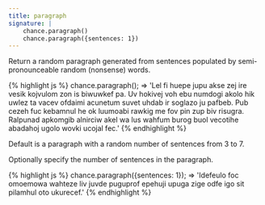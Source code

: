 ```yaml
---
title: paragraph
signature: |
    chance.paragraph()
    chance.paragraph({sentences: 1})
---
```


Return a random paragraph generated from sentences populated by semi-pronounceable
random (nonsense) words.

{% highlight js %}
  chance.paragraph();
  => 'Lel fi huepe jupu akse zej ire vesik kojvulom zon is biwuwkef pa. Uv hokivej voh ebu numdogi akolo hik uwlez ta vacev ofdaimi acunetum suvet uhdab ir soglazo ju pafbeb. Pub cezeh fuc kebamnul he ok luumoabi rawkig me fov pin zup biv risugra. Ralpunad apkomgib alnirciw akel wa lus wahfum burog buol vecotihe abadahoj ugolo wovki ucojal fec.'
{% endhighlight %}

Default is a paragraph with a random number of sentences from 3 to 7.

Optionally specify the number of sentences in the paragraph.

{% highlight js %}
  chance.paragraph({sentences: 1});
  => 'Idefeulo foc omoemowa wahteze liv juvde puguprof epehuji upuga zige odfe igo sit pilamhul oto ukurecef.'
{% endhighlight %}



